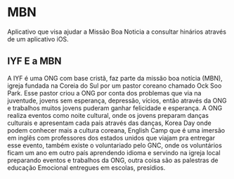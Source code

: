 # MBN
Aplicativo que visa ajudar a Missão Boa Noticia a consultar hinários através de um aplicativo iOS.

## IYF E a MBN

A IYF é uma ONG com base cristã, faz parte da missão boa notícia (MBN), igreja fundada na Coreia do Sul por um pastor coreano chamado Ock Soo Park. Esse pastor criou a ONG por conta dos problemas que via na juventude, jovens sem esperança, depressão, vícios, então através da ONG e trabalhos muitos jovens puderam ganhar felicidade e esperança. A ONG realiza eventos como noite cultural, onde os jovens preparam danças culturais e apresentam cada país através das danças, Korea Day onde podem conhecer mais a cultura coreana, English Camp que é uma imersão em inglês com professores dos estados unidos que viajam pra entregar esse evento, também existe o voluntariado pelo GNC, onde os voluntários ficam um ano em outro país aprendendo idioma e servindo na igreja local preparando eventos e trabalhos da ONG, outra coisa são as palestras de educação Emocional entregues em escolas, presídios.

